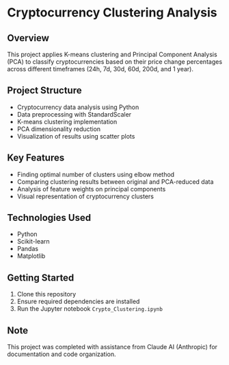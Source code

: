 # Cryptocurrency Clustering Analysis

## Overview
This project applies K-means clustering and Principal Component Analysis (PCA) to classify cryptocurrencies based on their price change percentages across different timeframes (24h, 7d, 30d, 60d, 200d, and 1 year).

## Project Structure
- Cryptocurrency data analysis using Python
- Data preprocessing with StandardScaler
- K-means clustering implementation
- PCA dimensionality reduction
- Visualization of results using scatter plots

## Key Features
- Finding optimal number of clusters using elbow method
- Comparing clustering results between original and PCA-reduced data
- Analysis of feature weights on principal components
- Visual representation of cryptocurrency clusters

## Technologies Used
- Python
- Scikit-learn
- Pandas
- Matplotlib

## Getting Started
1. Clone this repository
2. Ensure required dependencies are installed
3. Run the Jupyter notebook `Crypto_Clustering.ipynb`

## Note
This project was completed with assistance from Claude AI (Anthropic) for documentation and code organization.
